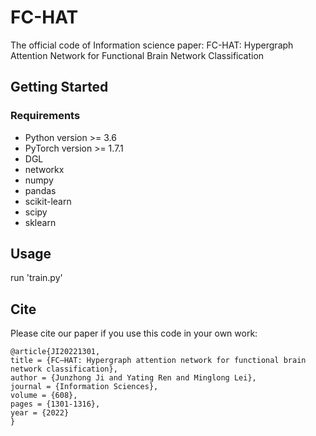 # FC-HAT

The official code of Information science paper: FC-HAT: Hypergraph Attention Network for Functional Brain Network Classification

## Getting Started

### Requirements

- Python version >= 3.6
- PyTorch version >= 1.7.1
- DGL
- networkx
- numpy
- pandas
- scikit-learn
- scipy
- sklearn

## Usage

run 'train.py'

## Cite

Please cite our paper if you use this code in your own work:
```
@article{JI20221301,
title = {FC–HAT: Hypergraph attention network for functional brain network classification},
author = {Junzhong Ji and Yating Ren and Minglong Lei},
journal = {Information Sciences},
volume = {608},
pages = {1301-1316},
year = {2022}
}
```


